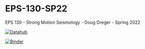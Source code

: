 # EPS-130-SP22

EPS 130 - Strong Motion Seismology - Doug Dreger - Spring 2022

 [![Datahub](https://img.shields.io/badge/Launch-UCB%20Datahub-blue.svg)](http://datahub.berkeley.edu/user-redirect/interact?account=ds-modules&repo=EPS-130-SP22&branch=main&path=)

[![Binder](https://mybinder.org/badge_logo.svg)](https://mybinder.org/v2/gh/ds-modules/EPS-130-SP22/master)
